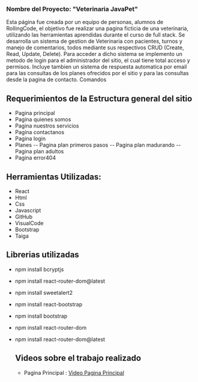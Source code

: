 
### Nombre del Proyecto: "Veterinaria JavaPet"

Esta página fue creada por un equipo de personas, alumnos de RollingCode, el objetivo fue realizar una pagina ficticia de una veterinaria, 
utilizando las herramientas aprendidas durante el curso de full stack.
Se desarrolla un sistema de gestion de Veterinaria con pacientes, turnos y manejo de comentarios, todos mediante sus respectivos CRUD (Create, Read, Update, Delete). 
Para acceder a dicho sistema se implemento un metodo de login para el administrador del sitio, el cual tiene total acceso y permisos.
Incluye tambien un sistema de respuesta automatica por email para las consultas de los planes ofrecidos por el sitio y para las consultas desde la pagina de contacto.
Comandos

## Requerimientos de la Estructura general del sitio
- Pagina principal
- Pagina quienes somos
- Pagina nuestros servicios
- Pagina contactanos
- Pagina login
- Planes
-- Pagina plan primeros pasos
-- Pagina plan madurando
-- Pagina plan adultos
- Pagina error404

## Herramientas Utilizadas:

- React
- Html
- Css
- Javascript
- GitHub
- VisualCode
- Bootstrap
- Taiga 

## Librerias utilizadas

- npm install bcryptjs
- npm install react-router-dom@latest
- npm install sweetalert2
- npm install react-bootstrap 
- npm install bootstrap
- npm install react-router-dom
- npm install react-router-dom@latest

  ## Videos sobre el trabajo realizado
  - Pagina Principal :
[Video Pagina Principal](https://youtu.be/bCk5Yqvvips)

  

## 
